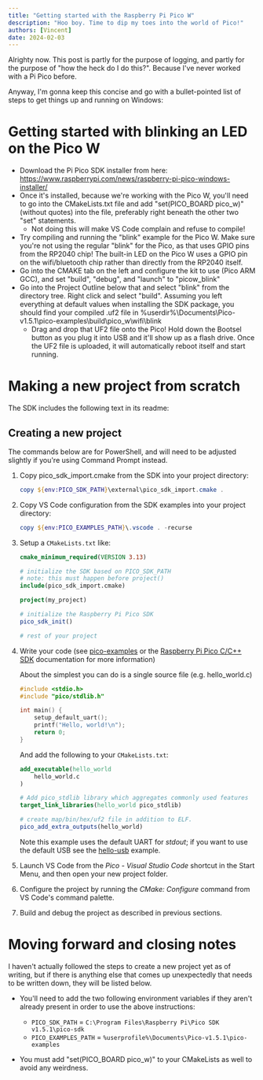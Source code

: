 ```yaml
---
title: "Getting started with the Raspberry Pi Pico W"
description: "Hoo boy. Time to dip my toes into the world of Pico!"
authors: [Vincent]
date: 2024-02-03
---
```


Alrighty now. This post is partly for the purpose of logging, and partly for the purpose of "how the heck do I do this?". Because I've never worked with a Pi Pico before.

Anyway, I'm gonna keep this concise and go with a bullet-pointed list of steps to get things up and running on Windows:

# Getting started with blinking an LED on the Pico W

* Download the Pi Pico SDK installer from here: https://www.raspberrypi.com/news/raspberry-pi-pico-windows-installer/
* Once it's installed, because we're working with the Pico W, you'll need to go into the CMakeLists.txt file and add "set(PICO_BOARD pico_w)" (without quotes) into the file, preferably right beneath the other two "set" statements. 
   * Not doing this will make VS Code complain and refuse to compile!
* Try compiling and running the "blink" example for the Pico W. Make sure you're not using the regular "blink" for the Pico, as that uses GPIO pins from the RP2040 chip! The built-in LED on the Pico W uses a GPIO pin on the wifi/bluetooth chip rather than directly from the RP2040 itself.
* Go into the CMAKE tab on the left and configure the kit to use (Pico ARM GCC), and set "build", "debug", and "launch" to "picow_blink"
* Go into the Project Outline below that and select "blink" from the directory tree. Right click and select "build". Assuming you left everything at default values when installing the SDK package, you should find your compiled .uf2 file in %userdir%\Documents\Pico-v1.5.1\pico-examples\build\pico_w\wifi\blink
   * Drag and drop that UF2 file onto the Pico! Hold down the Bootsel button as you plug it into USB and it'll show up as a flash drive. Once the UF2 file is uploaded, it will automatically reboot itself and start running.

# Making a new project from scratch

The SDK includes the following text in its readme:

## Creating a new project

The commands below are for PowerShell, and will need to be adjusted
slightly if you're using Command Prompt instead.

1.  Copy pico_sdk_import.cmake from the SDK into your project directory:

    ``` powershell
    copy ${env:PICO_SDK_PATH}\external\pico_sdk_import.cmake .
    ```

2.  Copy VS Code configuration from the SDK examples into your project
    directory:

    ``` powershell
    copy ${env:PICO_EXAMPLES_PATH}\.vscode . -recurse
    ```

3.  Setup a `CMakeLists.txt` like:

    ``` cmake
    cmake_minimum_required(VERSION 3.13)

    # initialize the SDK based on PICO_SDK_PATH
    # note: this must happen before project()
    include(pico_sdk_import.cmake)

    project(my_project)

    # initialize the Raspberry Pi Pico SDK
    pico_sdk_init()

    # rest of your project
    ```

4.  Write your code (see
    [pico-examples](https://github.com/raspberrypi/pico-examples) or the
    [Raspberry Pi Pico C/C++ SDK](https://rptl.io/pico-c-sdk)
    documentation for more information)

    About the simplest you can do is a single source file (e.g.
    hello_world.c)

    ``` c
    #include <stdio.h>
    #include "pico/stdlib.h"

    int main() {
        setup_default_uart();
        printf("Hello, world!\n");
        return 0;
    }
    ```

    And add the following to your `CMakeLists.txt`:

    ``` cmake
    add_executable(hello_world
        hello_world.c
    )

    # Add pico_stdlib library which aggregates commonly used features
    target_link_libraries(hello_world pico_stdlib)

    # create map/bin/hex/uf2 file in addition to ELF.
    pico_add_extra_outputs(hello_world)
    ```

    Note this example uses the default UART for *stdout*; if you want to
    use the default USB see the
    [hello-usb](https://github.com/raspberrypi/pico-examples/tree/master/hello_world/usb)
    example.

5.  Launch VS Code from the *Pico - Visual Studio Code* shortcut in the
    Start Menu, and then open your new project folder.

6.  Configure the project by running the *CMake: Configure* command from
    VS Code's command palette.

7.  Build and debug the project as described in previous sections.

# Moving forward and closing notes

I haven't actually followed the steps to create a new project yet as of writing, but if there is anything else that comes up unexpectedly that needs to be written down, they will be listed below. 

* You'll need to add the two following environment variables if they aren't already present in order to use the above instructions:
   * ``PICO_SDK_PATH`` = ``C:\Program Files\Raspberry Pi\Pico SDK v1.5.1\pico-sdk``
   * ``PICO_EXAMPLES_PATH`` = ``%userprofile%\Documents\Pico-v1.5.1\pico-examples``

* You must add "set(PICO_BOARD pico_w)" to your CMakeLists as well to avoid any weirdness.